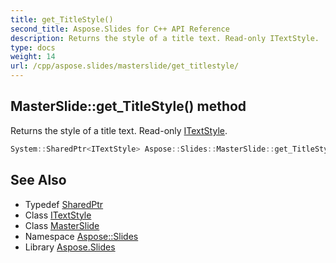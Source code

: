 ```yaml
---
title: get_TitleStyle()
second_title: Aspose.Slides for C++ API Reference
description: Returns the style of a title text. Read-only ITextStyle.
type: docs
weight: 14
url: /cpp/aspose.slides/masterslide/get_titlestyle/
---
```

## MasterSlide::get_TitleStyle() method


Returns the style of a title text. Read-only [ITextStyle](../../itextstyle/).

```cpp
System::SharedPtr<ITextStyle> Aspose::Slides::MasterSlide::get_TitleStyle() override
```

## See Also

* Typedef [SharedPtr](../../system/sharedptr/)
* Class [ITextStyle](../itextstyle/)
* Class [MasterSlide](./)
* Namespace [Aspose::Slides](../)
* Library [Aspose.Slides](../../)
